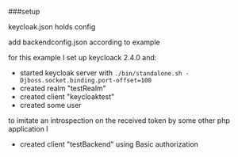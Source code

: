 ###setup

keycloak.json holds config

add backendconfig.json according to example

for this example I set up keycloack 2.4.0 and:
* started keycloak server with `./bin/standalone.sh -Djboss.socket.binding.port-offset=100`
* created realm "testRealm"
* created client "keycloaktest"
* created some user

to imitate an introspection on the received token by some other php application I
* created client "testBackend" using Basic authorization
